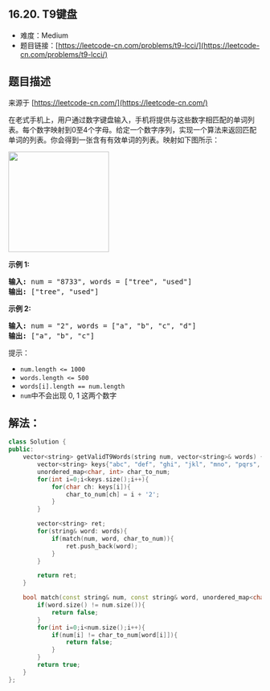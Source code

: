 ##  16.20. T9键盘

- 难度：Medium
- 题目链接：[https://leetcode-cn.com/problems/t9-lcci/](https://leetcode-cn.com/problems/t9-lcci/)


## 题目描述

来源于 [https://leetcode-cn.com/](https://leetcode-cn.com/)

<p>在老式手机上，用户通过数字键盘输入，手机将提供与这些数字相匹配的单词列表。每个数字映射到0至4个字母。给定一个数字序列，实现一个算法来返回匹配单词的列表。你会得到一张含有有效单词的列表。映射如下图所示：</p>

<p><img src="https://assets.leetcode-cn.com/aliyun-lc-upload/original_images/17_telephone_keypad.png" style="width: 200px;"></p>

<p><strong>示例 1:</strong></p>

<pre><strong>输入:</strong> num = &quot;8733&quot;, words = [&quot;tree&quot;, &quot;used&quot;]
<strong>输出:</strong> [&quot;tree&quot;, &quot;used&quot;]
</pre>

<p><strong>示例 2:</strong></p>

<pre><strong>输入:</strong> num = &quot;2&quot;, words = [&quot;a&quot;, &quot;b&quot;, &quot;c&quot;, &quot;d&quot;]
<strong>输出:</strong> [&quot;a&quot;, &quot;b&quot;, &quot;c&quot;]</pre>

<p>提示：</p>

<ul>
	<li><code>num.length &lt;= 1000</code></li>
	<li><code>words.length &lt;= 500</code></li>
	<li><code>words[i].length == num.length</code></li>
	<li><code>num</code>中不会出现 0, 1 这两个数字</li>
</ul>


## 解法：

```c++
class Solution {
public:
    vector<string> getValidT9Words(string num, vector<string>& words) {
        vector<string> keys{"abc", "def", "ghi", "jkl", "mno", "pqrs", "tuv", "wxyz"};
        unordered_map<char, int> char_to_num;
        for(int i=0;i<keys.size();i++){
            for(char ch: keys[i]){
                char_to_num[ch] = i + '2';
            }
        }

        vector<string> ret;
        for(string& word: words){
            if(match(num, word, char_to_num)){
                ret.push_back(word);
            }
        }

        return ret;
    }

    bool match(const string& num, const string& word, unordered_map<char, int>& char_to_num){
        if(word.size() != num.size()){
            return false;
        }
        for(int i=0;i<num.size();i++){
            if(num[i] != char_to_num[word[i]]){
                return false;
            }
        }
        return true;
    }
};
```
